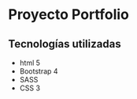 <h1>Proyecto Portfolio</h1>
 
<h2>Tecnologías utilizadas</h2>
<ul>
  <li>html 5</li>
  <li>Bootstrap 4</li>
  <li>SASS</li>
  <li>CSS 3</li>
</ul>
